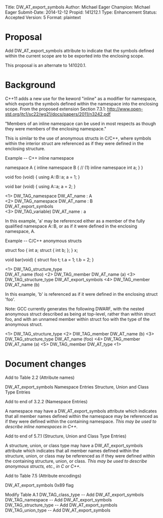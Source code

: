 Title:       DW_AT_export_symbols
Author:      Michael Eager
Champion:    Michael Eager
Submit-Date: 2014-12-12
Propid:      141212.1
Type:        Enhancement
Status:      Accepted
Version:     5
Format:      plaintext

Proposal 
========

Add DW_AT_export_symbols attribute to indicate that the symbols
defined within the current scope are to be exported into the enclosing
scope.

This proposal is an alternate to 141020.1.  

Background
==========

C++11 adds a new use for the keword "inline" as a modifier for
namespace, which exports the symbols defined within the namespace
into the enclosing scope.  From the proposed extension
Section 7.3.1:
http://www.open-std.org/jtc1/sc22/wg21/docs/papers/2011/n3242.pdf

  "Members of an inline namespace can be used in most respects as
  though they were members of the enclosing namespace."

This is similar to the use of anonymous structs in C/C++, where symbols 
within the interior struct are referenced as if they were defined 
in the enclosing structure.  


Example -- C++ inline namespace

namespace A {
  inline namespace B {   // (1) inline namespace
    int a;
  }
}

void foo (void)
{
  using A::B::a;
  a = 1;
}

void bar (void)
{
  using A::a;
  a = 2;
}


<1> DW_TAG_namespace
      DW_AT_name        : A        
  <2> DW_TAG_namespace
        DW_AT_name        : B        
        DW_AT_export_symbols     
    <3> DW_TAG_variable)
          DW_AT_name        : a        


In this example, 'a' may be referenced either as a member of 
the fully qualified namespace A::B, or as if it were defined
in the enclosing namespace, A.


Example -- C/C++ anonymous structs

struct foo {
  int a;
  struct {
    int b;
  };
} x;

void bar(void)
{
  struct foo t;
  t.a = 1;
  t.b = 2;
}


<1> DW_TAG_structure_type  
      DW_AT_name (foo)
  <2> DW_TAG_member
        DW_AT_name (a)
  <3> DW_TAG_structure_type
        DW_AT_export_symbols
    <4> DW_TAG_member
          DW_AT_name (b)
                
In this example, 'b' is referenced as if it were defined in the 
enclosing struct 'foo'. 
          
          
Note:  GCC currently generates the following DWARF, with the nested
anonymous struct described as being at top-level, rather than within
struct foo, and with an unnamed member within struct foo with the
type of the anonymous struct.

<1> DW_TAG_structure_type
  <2> DW_TAG_member
        DW_AT_name (b)
<3> DW_TAG_structure_type
      DW_AT_name (foo)
  <4> DW_TAG_member
        DW_AT_name (a)
  <5> DW_TAG_member
        DW_AT_type <1>   


Document changes
================

Add to Table 2.2 (Attribute names)

  DW_AT_export_symbols  Namespace Entries
            Structure, Union and Class Type Entries

Add to end of 3.2.2 (Namespace Entries)

  A namespace may have a DW_AT_export_symbols attribute which indicates
  that all member names defined within the namespace may be referenced 
  as if they were defined within the containing namespace. 
  *This may be used to describe inline namespaces in C++.*


Add to end of 5.7.1 (Structure, Union and Class Type Entries)

  A structure, union, or class type may have a DW_AT_export_symbols
  attribute which indicates that all member names defined within 
  the structure, union, or class may be referenced as if they were
  defined within the containing structure, union, or class. 
  *This may be used to describe anonymous structs, etc., in C or C++.*

Add to Table 7.5 (Attribute encodings)

  DW_AT_export_symbols  0x89  flag

Modify Table A.1
  DW_TAG_class_type     -- Add DW_AT_export_symbols
  DW_TAG_namespace      -- Add DW_AT_export_symbols
  DW_TAG_structure_type -- Add DW_AT_export_symbols
  DW_TAG_union_type     -- Add DW_AT_export_symbols
